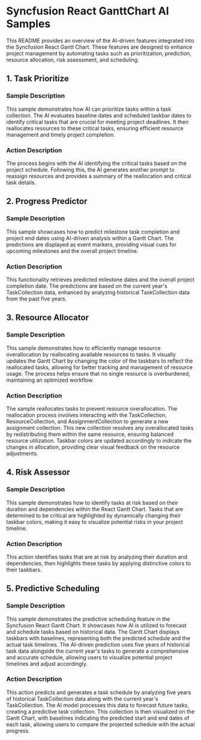# Syncfusion React GanttChart AI Samples

This README provides an overview of the AI-driven features integrated into the Syncfusion React Gantt Chart. These features are designed to enhance project management by automating tasks such as prioritization, prediction, resource allocation, risk assessment, and scheduling.

## 1. Task Prioritize

### Sample Description

This sample demonstrates how AI can prioritize tasks within a task collection. The AI evaluates baseline dates and scheduled taskbar dates to identify critical tasks that are crucial for meeting project deadlines. It then reallocates resources to these critical tasks, ensuring efficient resource management and timely project completion.

### Action Description

The process begins with the AI identifying the critical tasks based on the project schedule. Following this, the AI generates another prompt to reassign resources and provides a summary of the reallocation and critical task details.

## 2. Progress Predictor

### Sample Description

This sample showcases how to predict milestone task completion and project end dates using AI-driven analysis within a Gantt Chart. The predictions are displayed as event markers, providing visual cues for upcoming milestones and the overall project timeline.

### Action Description

This functionality retrieves predicted milestone dates and the overall project completion date. The predictions are based on the current year's TaskCollection data, enhanced by analyzing historical TaskCollection data from the past five years.

## 3. Resource Allocator

### Sample Description

This sample demonstrates how to efficiently manage resource overallocation by reallocating available resources to tasks. It visually updates the Gantt Chart by changing the color of the taskbars to reflect the reallocated tasks, allowing for better tracking and management of resource usage. The process helps ensure that no single resource is overburdened, maintaining an optimized workflow.

### Action Description

The sample reallocates tasks to prevent resource overallocation. The reallocation process involves interacting with the TaskCollection, ResourceCollection, and AssignmentCollection to generate a new assignment collection. This new collection resolves any overallocated tasks by redistributing them within the same resource, ensuring balanced resource utilization. Taskbar colors are updated accordingly to indicate the changes in allocation, providing clear visual feedback on the resource adjustments.

## 4. Risk Assessor

### Sample Description

This sample demonstrates how to identify tasks at risk based on their duration and dependencies within the React Gantt Chart. Tasks that are determined to be critical are highlighted by dynamically changing their taskbar colors, making it easy to visualize potential risks in your project timeline.

### Action Description

This action identifies tasks that are at risk by analyzing their duration and dependencies, then highlights these tasks by applying distinctive colors to their taskbars.

## 5. Predictive Scheduling

### Sample Description

This sample demonstrates the predictive scheduling feature in the Syncfusion React Gantt Chart. It showcases how AI is utilized to forecast and schedule tasks based on historical data. The Gantt Chart displays taskbars with baselines, representing both the predicted schedule and the actual task timelines. The AI-driven prediction uses five years of historical task data alongside the current year's tasks to generate a comprehensive and accurate schedule, allowing users to visualize potential project timelines and adjust accordingly.

### Action Description

This action predicts and generates a task schedule by analyzing five years of historical TaskCollection data along with the current year's TaskCollection. The AI model processes this data to forecast future tasks, creating a predictive task collection. This collection is then visualized on the Gantt Chart, with baselines indicating the predicted start and end dates of each task, allowing users to compare the projected schedule with the actual progress.
